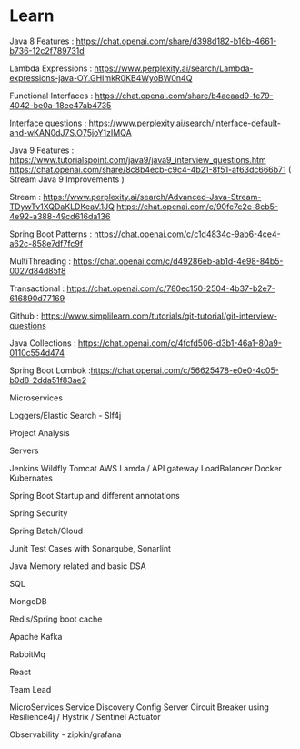 # Learn
Java 8 Features : https://chat.openai.com/share/d398d182-b16b-4661-b736-12c2f789731d

Lambda Expressions : https://www.perplexity.ai/search/Lambda-expressions-java-OY.GHImkR0KB4WyoBW0n4Q

Functional Interfaces : https://chat.openai.com/share/b4aeaad9-fe79-4042-be0a-18ee47ab4735

Interface questions : https://www.perplexity.ai/search/Interface-default-and-wKAN0dJ7S.O75joY1zIMQA

Java 9 Features : https://www.tutorialspoint.com/java9/java9_interview_questions.htm
                  https://chat.openai.com/share/8c8b4ecb-c9c4-4b21-8f51-af63dc666b71 ( Stream Java 9 Improvements )

Stream : https://www.perplexity.ai/search/Advanced-Java-Stream-TDywTv1XQDaKLDKeaV.1JQ
https://chat.openai.com/c/90fc7c2c-8cb5-4e92-a388-49cd616da136

Spring Boot Patterns : https://chat.openai.com/c/c1d4834c-9ab6-4ce4-a62c-858e7df7fc9f

MultiThreading : https://chat.openai.com/c/d49286eb-ab1d-4e98-84b5-0027d84d85f8

Transactional : https://chat.openai.com/c/780ec150-2504-4b37-b2e7-616890d77169

Github : https://www.simplilearn.com/tutorials/git-tutorial/git-interview-questions

Java Collections : https://chat.openai.com/c/4fcfd506-d3b1-46a1-80a9-0110c554d474

Spring Boot Lombok :https://chat.openai.com/c/56625478-e0e0-4c05-b0d8-2dda51f83ae2

Microservices

Loggers/Elastic Search - Slf4j

Project Analysis

Servers

Jenkins
Wildfly
Tomcat
AWS Lamda / API gateway
LoadBalancer
Docker
Kubernates

Spring Boot Startup and different annotations

Spring Security

Spring Batch/Cloud

Junit Test Cases with Sonarqube, Sonarlint

Java Memory related and basic DSA

SQL

MongoDB

Redis/Spring boot cache

Apache Kafka

RabbitMq

React

Team Lead

MicroServices
Service Discovery
Config Server
Circuit Breaker using Resilience4j / Hystrix / Sentinel
Actuator

Observability - zipkin/grafana

